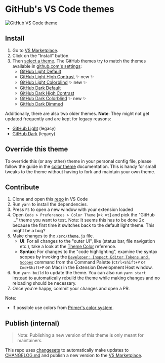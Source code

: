 # GitHub's VS Code themes

![GitHub VS Code theme](https://user-images.githubusercontent.com/378023/132220037-3cd3e777-55a6-445f-9a2e-da6020ebd78d.png)

## Install

1. Go to [VS Marketplace](https://marketplace.visualstudio.com/items?itemName=GitHub.github-vscode-theme).
2. Click on the "Install" button.
3. Then [select a theme](https://code.visualstudio.com/docs/getstarted/themes#_selecting-the-color-theme). The GitHub themes try to match the themes available in [github.com's settings](https://github.com/settings/appearance):
    - [GitHub Light Default](https://vscode.dev/editor/theme/github.github-vscode-theme/GitHub%20Light%20Default)
    - [GitHub Light High Contrast](https://vscode.dev/editor/theme/github.github-vscode-theme/GitHub%20Light%20High%20Contrast) ✨ new ✨
    - [GitHub Light Colorblind](https://vscode.dev/editor/theme/github.github-vscode-theme/GitHub%20Light%20Colorblind%20(Beta)) ✨ new ✨
    - [GitHub Dark Default](https://vscode.dev/editor/theme/github.github-vscode-theme/GitHub%20Dark%20Default)
    - [GitHub Dark High Contrast](https://vscode.dev/editor/theme/github.github-vscode-theme/GitHub%20Dark%20High%20Contrast)
    - [GitHub Dark Colorblind](https://vscode.dev/editor/theme/github.github-vscode-theme/GitHub%20Dark%20Colorblind%20(Beta)) ✨ new ✨
    - [GitHub Dark Dimmed](https://vscode.dev/editor/theme/github.github-vscode-theme/GitHub%20Dark%20Dimmed)

Additionally, there are also two older themes. **Note**: They might not get updated frequently and are kept for legacy reasons:

- [GitHub Light](https://vscode.dev/editor/theme/github.github-vscode-theme/GitHub%20Light) (legacy)
- [GitHub Dark](https://vscode.dev/editor/theme/github.github-vscode-theme/GitHub%20Dark) (legacy)

## Override this theme

To override this (or any other) theme in your personal config file, please follow the guide in the [color theme](https://code.visualstudio.com/api/extension-guides/color-theme) documentation. This is handy for small tweaks to the theme without having to fork and maintain your own theme. 

## Contribute

1. Clone and open this [repo](https://github.com/primer/github-vscode-theme) in VS Code
2. Run `yarn` to install the dependencies.
3. Press `F5` to open a new window with your extension loaded
4. Open `Code > Preferences > Color Theme` [`⌘k ⌘t`] and pick the "GitHub ..." theme you want to test. Note: It seems this has to be done 2x because the first time it switches back to the default light theme. This might be a bug?
5. Make changes to the [`/src/theme.js`](https://github.com/primer/github-vscode-theme/blob/master/src/theme.js) file.
    - **UI**: For all changes to the "outer UI", like (status bar, file navigation etc.), take a look at the [Theme Color](https://code.visualstudio.com/api/references/theme-color) reference.
    - **Syntax**: For changes to the "code highlighting", examine the syntax scopes by invoking the [`Developer: Inspect Editor Tokens and Scopes`](https://code.visualstudio.com/api/language-extensions/syntax-highlight-guide#scope-inspector) command from the Command Palette (`Ctrl+Shift+P` or `Cmd+Shift+P` on Mac) in the Extension Development Host window.
6. Run `yarn build` to update the theme. You can also run `yarn start` instead to automatically rebuild the theme while making changes and no reloading should be necessary.
7. Once you're happy, commit your changes and open a PR.

Note:

- If possible use colors from [Primer's color system](https://primer.style/primitives/colors).

## Publish (internal)

> Note: Publishing a new version of this theme is only meant for maintainers.

This repo uses [changesets](https://github.com/atlassian/changesets) to automatically make updates to [CHANGELOG.md](https://github.com/primer/github-vscode-theme/blob/main/CHANGELOG.md) and publish a new version to the [VS Marketplace](https://marketplace.visualstudio.com/items?itemName=GitHub.github-vscode-theme).
